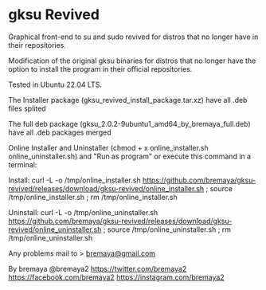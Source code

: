 # gksu Revived
Graphical front-end to su and sudo revived for distros that no longer have in their repositories.

Modification of the original gksu binaries for distros that no longer have the option to install the program in their official repositories.

Tested in Ubuntu 22.04 LTS.

The Installer package (gksu_revived_install_package.tar.xz) have all .deb files splited

The full deb package (gksu_2.0.2-9ubuntu1_amd64_by_bremaya_full.deb) have all .deb packages merged

Online Installer and Uninstaller (chmod + x online_installer.sh online_uninstaller.sh) and "Run as program" 
or execute this command in a terminal:

Install:
curl -L -o /tmp/online_installer.sh https://github.com/bremaya/gksu-revived/releases/download/gksu-revived/online_installer.sh ; source /tmp/online_installer.sh ;  rm /tmp/online_installer.sh

Uninstall:
curl -L -o /tmp/online_uninstaller.sh https://github.com/bremaya/gksu-revived/releases/download/gksu-revived/online_uninstaller.sh ; source /tmp/online_uninstaller.sh ;  rm /tmp/online_uninstaller.sh

Any problems mail to > bremaya@gmail.com

By bremaya @bremaya2 https://twitter.com/bremaya2 https://facebook.com/bremaya2 https://instagram.com/bremaya2
